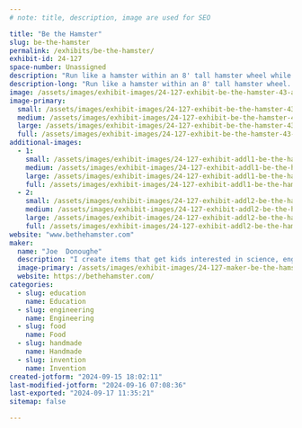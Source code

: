 ```yaml
---
# note: title, description, image are used for SEO

title: "Be the Hamster"
slug: be-the-hamster
permalink: /exhibits/be-the-hamster/
exhibit-id: 24-127
space-number: Unassigned
description: "Run like a hamster within an 8' tall hamster wheel while making yourself a snow cone."
description-long: "Run like a hamster within an 8' tall hamster wheel. Crank some levers, transfer a cup via a mini conveyor, shave some ice while operating the equipment, apply flavors via shower heads, and making yourself a snow cone. Totally hands on!"
image: /assets/images/exhibit-images/24-127-exhibit-be-the-hamster-43-art-work-ice-age-6876-large.jpg
image-primary: 
  small: /assets/images/exhibit-images/24-127-exhibit-be-the-hamster-43-art-work-ice-age-6876-small.jpg
  medium: /assets/images/exhibit-images/24-127-exhibit-be-the-hamster-43-art-work-ice-age-6876-medium.jpg
  large: /assets/images/exhibit-images/24-127-exhibit-be-the-hamster-43-art-work-ice-age-6876-large.jpg
  full: /assets/images/exhibit-images/24-127-exhibit-be-the-hamster-43-art-work-ice-age-6876-full.jpg
additional-images: 
  - 1:
    small: /assets/images/exhibit-images/24-127-exhibit-addl1-be-the-hamster-child-in-wheel-small.jpg
    medium: /assets/images/exhibit-images/24-127-exhibit-addl1-be-the-hamster-child-in-wheel-medium.jpg
    large: /assets/images/exhibit-images/24-127-exhibit-addl1-be-the-hamster-child-in-wheel-large.jpg
    full: /assets/images/exhibit-images/24-127-exhibit-addl1-be-the-hamster-child-in-wheel-full.jpg
  - 2:
    small: /assets/images/exhibit-images/24-127-exhibit-addl2-be-the-hamster-hamster-logo-2-small.jpg
    medium: /assets/images/exhibit-images/24-127-exhibit-addl2-be-the-hamster-hamster-logo-2-medium.jpg
    large: /assets/images/exhibit-images/24-127-exhibit-addl2-be-the-hamster-hamster-logo-2-large.jpg
    full: /assets/images/exhibit-images/24-127-exhibit-addl2-be-the-hamster-hamster-logo-2-full.jpg
website: "www.bethehamster.com"
maker: 
  name: "Joe  Donoughe"
  description: "I create items that get kids interested in science, engineering and the arts."
  image-primary: /assets/images/exhibit-images/24-127-maker-be-the-hamster-art-work-ice-age-medium.jpg
  website: https://bethehamster.com/
categories: 
  - slug: education
    name: Education
  - slug: engineering
    name: Engineering
  - slug: food
    name: Food
  - slug: handmade
    name: Handmade
  - slug: invention
    name: Invention
created-jotform: "2024-09-15 18:02:11"
last-modified-jotform: "2024-09-16 07:08:36"
last-exported: "2024-09-17 11:35:21"
sitemap: false

---
```

